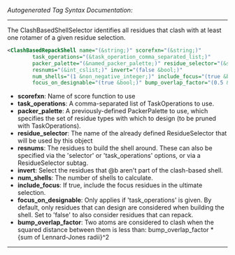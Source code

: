 <!-- THIS IS AN AUTOGENERATED FILE: Don't edit it directly, instead change the schema definition in the code itself. -->

_Autogenerated Tag Syntax Documentation:_

---
The ClashBasedShellSelector identifies all residues that clash with at least one rotamer of a given residue selection.

```xml
<ClashBasedRepackShell name="(&string;)" scorefxn="(&string;)"
        task_operations="(&task_operation_comma_separated_list;)"
        packer_palette="(&named_packer_palette;)" residue_selector="(&string;)"
        resnums="(&int_cslist;)" invert="(false &bool;)"
        num_shells="(1 &non_negative_integer;)" include_focus="(true &bool;)"
        focus_on_designable="(true &bool;)" bump_overlap_factor="(0.5 &real;)" />
```

-   **scorefxn**: Name of score function to use
-   **task_operations**: A comma-separated list of TaskOperations to use.
-   **packer_palette**: A previously-defined PackerPalette to use, which specifies the set of residue types with which to design (to be pruned with TaskOperations).
-   **residue_selector**: The name of the already defined ResidueSelector that will be used by this object
-   **resnums**: The residues to build the shell around.  These can also be specified via the 'selector' or 'task_operations' options, or via a ResidueSelector subtag.
-   **invert**: Select the residues that @b aren't part of the clash-based shell.
-   **num_shells**: The number of shells to calculate.
-   **include_focus**: If true, include the focus residues in the ultimate selection.
-   **focus_on_designable**: Only applies if 'task_operations' is given.  By default, only residues that can design are considered when building the shell.  Set to 'false' to also consider residues that can repack.
-   **bump_overlap_factor**: Two atoms are considered to clash when the squared distance between them is less than: bump_overlap_factor * {sum of Lennard-Jones radii}^2

---
